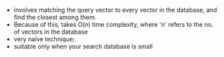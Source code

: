 - involves matching the query vector to every vector in the database, and find the closest among them.
- Because of this, takes O(n) time complexity, where 'n' refers to the no. of vectors in the database
- very naïve technique; 
- suitable only when your search database is small